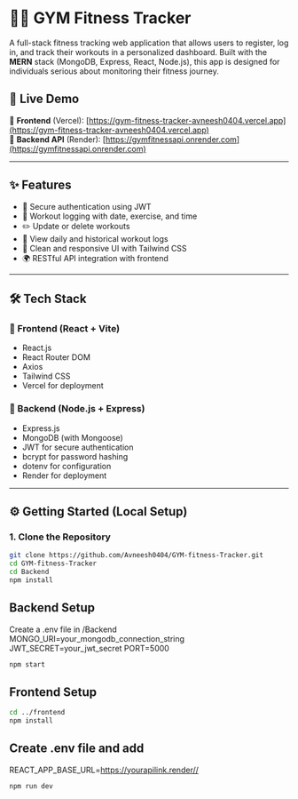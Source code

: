 # 🏋️‍♂️ GYM Fitness Tracker
A full-stack fitness tracking web application that allows users to register, log in, and track their workouts in a personalized dashboard. Built with the **MERN** stack (MongoDB, Express, React, Node.js), this app is designed for individuals serious about monitoring their fitness journey.


## 🚀 Live Demo

🔗 **Frontend** (Vercel): [https://gym-fitness-tracker-avneesh0404.vercel.app](https://gym-fitness-tracker-avneesh0404.vercel.app)  
🔗 **Backend API** (Render): [https://gymfitnessapi.onrender.com](https://gymfitnessapi.onrender.com)

---

## ✨ Features

- 🔐 Secure authentication using JWT
- 📝 Workout logging with date, exercise, and time
- ✏️ Update or delete workouts
- 📅 View daily and historical workout logs
- 💬 Clean and responsive UI with Tailwind CSS
- 🌍 RESTful API integration with frontend

---

## 🛠️ Tech Stack

### 🔧 Frontend (React + Vite)
- React.js
- React Router DOM
- Axios
- Tailwind CSS
- Vercel for deployment

### 🔧 Backend (Node.js + Express)
- Express.js
- MongoDB (with Mongoose)
- JWT for secure authentication
- bcrypt for password hashing
- dotenv for configuration
- Render for deployment

---

## ⚙️ Getting Started (Local Setup)

### 1. Clone the Repository

```bash
git clone https://github.com/Avneesh0404/GYM-fitness-Tracker.git
cd GYM-fitness-Tracker
cd Backend
npm install
```
## Backend Setup
Create a .env file in /Backend
MONGO_URI=your_mongodb_connection_string
JWT_SECRET=your_jwt_secret
PORT=5000
```bash
npm start
```
## Frontend Setup
```bash
cd ../frontend
npm install
```
## Create .env file and add
REACT_APP_BASE_URL=https://yourapilink.render//
```bash
npm run dev
```



